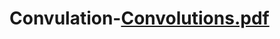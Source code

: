 # Convulation-[Convolutions.pdf](https://github.com/mitchelleleeuw/Convulation-/files/8610852/Convolutions.pdf)
